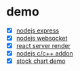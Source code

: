# demo

* [x] [nodejs express](./node_express)
* [x] [nodejs websocket](./node_websocket)
* [x] [react server render](./react_server_render)
* [x] [nodejs c/c++ addon](./node_addon)
* [x] [stock chart demo](http://sherdeadlock.github.io/demo/demo_tachart/)
